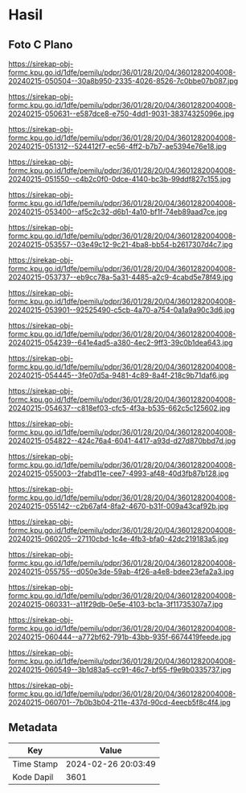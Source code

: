# Hasil

## Foto C Plano

https://sirekap-obj-formc.kpu.go.id/1dfe/pemilu/pdpr/36/01/28/20/04/3601282004008-20240215-050504--30a8b950-2335-4026-8526-7c0bbe07b087.jpg

https://sirekap-obj-formc.kpu.go.id/1dfe/pemilu/pdpr/36/01/28/20/04/3601282004008-20240215-050631--e587dce8-e750-4dd1-9031-38374325096e.jpg

https://sirekap-obj-formc.kpu.go.id/1dfe/pemilu/pdpr/36/01/28/20/04/3601282004008-20240215-051312--524412f7-ec56-4ff2-b7b7-ae5394e76e18.jpg

https://sirekap-obj-formc.kpu.go.id/1dfe/pemilu/pdpr/36/01/28/20/04/3601282004008-20240215-051550--c4b2c0f0-0dce-4140-bc3b-99ddf827c155.jpg

https://sirekap-obj-formc.kpu.go.id/1dfe/pemilu/pdpr/36/01/28/20/04/3601282004008-20240215-053400--af5c2c32-d6b1-4a10-bf1f-74eb89aad7ce.jpg

https://sirekap-obj-formc.kpu.go.id/1dfe/pemilu/pdpr/36/01/28/20/04/3601282004008-20240215-053557--03e49c12-9c21-4ba8-bb54-b2617307d4c7.jpg

https://sirekap-obj-formc.kpu.go.id/1dfe/pemilu/pdpr/36/01/28/20/04/3601282004008-20240215-053737--eb9cc78a-5a31-4485-a2c9-4cabd5e78f49.jpg

https://sirekap-obj-formc.kpu.go.id/1dfe/pemilu/pdpr/36/01/28/20/04/3601282004008-20240215-053901--92525490-c5cb-4a70-a754-0a1a9a90c3d6.jpg

https://sirekap-obj-formc.kpu.go.id/1dfe/pemilu/pdpr/36/01/28/20/04/3601282004008-20240215-054239--641e4ad5-a380-4ec2-9ff3-39c0b1dea643.jpg

https://sirekap-obj-formc.kpu.go.id/1dfe/pemilu/pdpr/36/01/28/20/04/3601282004008-20240215-054445--3fe07d5a-9481-4c89-8a4f-218c9b71daf6.jpg

https://sirekap-obj-formc.kpu.go.id/1dfe/pemilu/pdpr/36/01/28/20/04/3601282004008-20240215-054637--c818ef03-cfc5-4f3a-b535-662c5c125602.jpg

https://sirekap-obj-formc.kpu.go.id/1dfe/pemilu/pdpr/36/01/28/20/04/3601282004008-20240215-054822--424c76a4-6041-4417-a93d-d27d870bbd7d.jpg

https://sirekap-obj-formc.kpu.go.id/1dfe/pemilu/pdpr/36/01/28/20/04/3601282004008-20240215-055003--2fabd11e-cee7-4993-af48-40d3fb87b128.jpg

https://sirekap-obj-formc.kpu.go.id/1dfe/pemilu/pdpr/36/01/28/20/04/3601282004008-20240215-055142--c2b67af4-8fa2-4670-b31f-009a43caf92b.jpg

https://sirekap-obj-formc.kpu.go.id/1dfe/pemilu/pdpr/36/01/28/20/04/3601282004008-20240215-060205--27110cbd-1c4e-4fb3-bfa0-42dc219183a5.jpg

https://sirekap-obj-formc.kpu.go.id/1dfe/pemilu/pdpr/36/01/28/20/04/3601282004008-20240215-055755--d050e3de-59ab-4f26-a4e8-bdee23efa2a3.jpg

https://sirekap-obj-formc.kpu.go.id/1dfe/pemilu/pdpr/36/01/28/20/04/3601282004008-20240215-060331--a11f29db-0e5e-4103-bc1a-3f11735307a7.jpg

https://sirekap-obj-formc.kpu.go.id/1dfe/pemilu/pdpr/36/01/28/20/04/3601282004008-20240215-060444--a772bf62-791b-43bb-935f-6674419feede.jpg

https://sirekap-obj-formc.kpu.go.id/1dfe/pemilu/pdpr/36/01/28/20/04/3601282004008-20240215-060549--3b1d83a5-cc91-46c7-bf55-f9e9b0335737.jpg

https://sirekap-obj-formc.kpu.go.id/1dfe/pemilu/pdpr/36/01/28/20/04/3601282004008-20240215-060701--7b0b3b04-211e-437d-90cd-4eecb5f8c4f4.jpg


## Metadata

| Key        | Value               |
| ---------- | ------------------- |
| Time Stamp | 2024-02-26 20:03:49 |
| Kode Dapil | 3601                |



